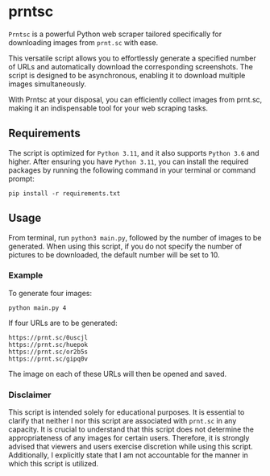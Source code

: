 # prntsc
`Prntsc` is a powerful Python web scraper tailored specifically for downloading images from `prnt.sc` with ease.

This versatile script allows you to effortlessly generate a specified number of URLs and automatically download the corresponding screenshots. 
The script is designed to be asynchronous, enabling it to download multiple images simultaneously.

With Prntsc at your disposal, you can efficiently collect images from prnt.sc, making it an indispensable tool for your web scraping tasks.

## Requirements
The script is optimized for `Python 3.11`, and it also supports `Python 3.6` and higher.
After ensuring you have `Python 3.11`, you can install the required packages by running the following command in your terminal or command prompt:
```
pip install -r requirements.txt
```

## Usage
From terminal, run `python3 main.py`, followed by the number of images to be generated.
When using this script, if you do not specify the number of pictures to be downloaded, the default number will be set to 10.

### Example
To generate four images:
```
python main.py 4
```

If four URLs are to be generated:
```
https://prnt.sc/0uscjl
https://prnt.sc/huepok
https://prnt.sc/or2b5s
https://prnt.sc/gipq0v
```
The image on each of these URLs will then be opened and saved.

### Disclaimer
This script is intended solely for educational purposes. It is essential to clarify that neither I nor this script are associated with `prnt.sc` in any capacity. It is crucial to understand that this script does not determine the appropriateness of any images for certain users. 
Therefore, it is strongly advised that viewers and users exercise discretion while using this script. Additionally, I explicitly state that I am not accountable for the manner in which this script is utilized.